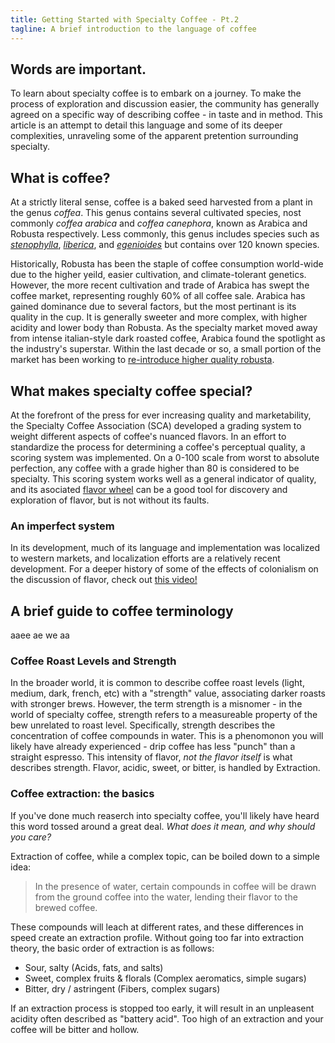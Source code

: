 ```yaml
---
title: Getting Started with Specialty Coffee - Pt.2
tagline: A brief introduction to the language of coffee
---
```

## Words are important.
To learn about specialty coffee is to embark on a journey. 
To make the process of exploration and discussion easier, the community has generally agreed on a specific way of describing coffee - in taste and in method.
This article is an attempt to detail this language and some of its deeper complexities, unraveling some of the apparent pretention surrounding specialty.

## What is coffee?
At a strictly literal sense, coffee is a baked seed harvested from a plant in the genus *coffea*. 
This genus contains several cultivated species, nost commonly *coffea arabica* and *coffea canephora*, known as Arabica and Robusta respectively.
Less commonly, this genus includes species such as [*stenophylla*](https://www.youtube.com/watch?v=iGL7LtgC_0I), [*liberica*](https://www.youtube.com/watch?v=u_yCroVNGgs), and [*egenioides*](https://www.youtube.com/watch?v=Nl1udZphV3k) but contains over 120 known species.

Historically, Robusta has been the staple of coffee consumption world-wide due to the higher yeild, easier cultivation, and climate-tolerant genetics.
However, the more recent cultivation and trade of Arabica has swept the coffee market, representing roughly 60% of all coffee sale.
Arabica has gained dominance due to several factors, but the most pertinant is its quality in the cup. It is generally sweeter and more complex, with higher acidity and lower body than Robusta.
As the specialty market moved away from intense italian-style dark roasted coffee, Arabica found the spotlight as the industry's superstar.
Within the last decade or so, a small portion of the market has been working to [re-introduce higher quality robusta](https://www.youtube.com/watch?v=_qiwccma8Hs).

## What makes specialty coffee special?
At the forefront of the press for ever increasing quality and marketability, the Specialty Coffee Association (SCA) developed a grading system to weight different aspects of coffee's nuanced flavors.
In an effort to standardize the process for determining a coffee's perceptual quality, a scoring system was implemented. 
On a 0-100 scale from worst to absolute perfection, any coffee with a grade higher than 80 is considered to be specialty.
This scoring system works well as a general indicator of quality, and its asociated [flavor wheel](https://notbadcoffee.com/flavor-wheel-en/) can be a good tool for discovery and exploration of flavor, but is not without its faults.

### An imperfect system
In its development, much of its language and implementation was localized to western markets, and localization efforts are a relatively recent development.
For a deeper history of some of the effects of colonialism on the discussion of flavor, check out [this video!](https://www.youtube.com/watch?v=DLv2Fzhktb0)


## A brief guide to coffee terminology
aaee
ae we
aa

### Coffee Roast Levels and Strength
In the broader world, it is common to describe coffee roast levels (light, medium, dark, french, etc) with a "strength" value, associating darker roasts with stronger brews.
However, the term strength is a misnomer - in the world of specialty coffee, strength refers to a measureable property of the bew unrelated to roast level.
Specifically, strength describes the concentration of coffee compounds in water. This is a phenomonon you will likely have already experienced - drip coffee has less "punch" than a straight espresso.
This intensity of flavor, *not the flavor itself* is what describes strength. Flavor, acidic, sweet, or bitter, is handled by Extraction.


### Coffee extraction: the basics
If you've done much reaserch into specialty coffee, you'll likely have heard this word tossed around a great deal. 
*What does it mean, and why should you care?*

Extraction of coffee, while a complex topic, can be boiled down to a simple idea: 
> In the presence of water, certain compounds in coffee will be drawn from the ground coffee into the water, lending their flavor to the brewed coffee.

These compounds will leach at different rates, and these differences in speed create an extraction profile.
Without going too far into extraction theory, the basic order of extraction is as follows:
- Sour, salty (Acids, fats, and salts)
- Sweet, complex fruits & florals (Complex aeromatics, simple sugars)
- Bitter, dry / astringent (Fibers, complex sugars)

If an extraction process is stopped too early, it will result in an unpleasent acidity often described as "battery acid".
Too high of an extraction and your coffee will be bitter and hollow.